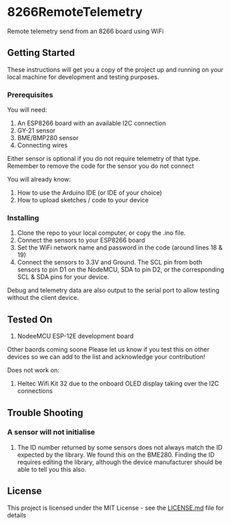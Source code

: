 # 8266RemoteTelemetry

Remote telemetry send from an 8266 board using WiFi

## Getting Started

These instructions will get you a copy of the project up and running on your local machine for development and testing purposes.


### Prerequisites

You will need:
1. An ESP8266 board with an available I2C connection
2. GY-21 sensor
3. BME/BMP280 sensor
4. Connecting wires

Either sensor is optional if you do not require telemetry of that type. Remember to remove the code for the sensor you do not connect

You will already know:
1. How to use the Arduino IDE (or IDE of your choice)
2. How to upload sketches / code to your device

### Installing

1. Clone the repo to your local computer, or copy the .ino file.
2. Connect the sensors to your ESP8266 board
3. Set the WiFi network name and password in the code (around lines 18 & 19)
4. Connect the sensors to 3.3V and Ground. The SCL pin from both sensors to pin D1 on the NodeMCU, SDA to pin D2, or the corresponding SCL & SDA pins for your device.

Debug and telemetry data are also output to the serial port to allow testing without the client device.

## Tested On

1. NodeeMCU ESP-12E development board

Other baords coming soone
Please let us know if you test this on other devices so we can add to the list and acknowledge your contribution!

Does not work on:
1. Heltec Wifi Kit 32 due to the onboard OLED display taking over the I2C connections

## Trouble Shooting

### A sensor will not initialise
1. The ID number returned by some sensors does not always match the ID expected by the library. We found this on the BME280. Finding the ID requires editing the library, although the device manufacturer should be able to tell you this also.

## License

This project is licensed under the MIT License - see the [LICENSE.md](LICENSE.md) file for details

